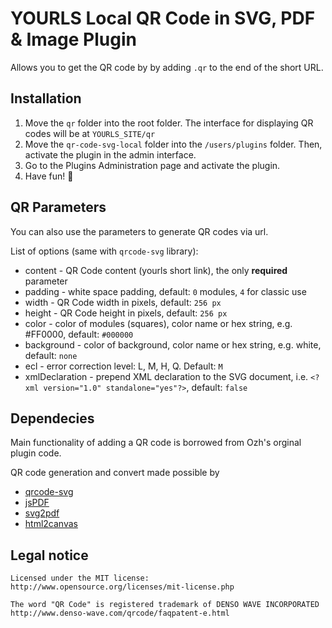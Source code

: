 # YOURLS Local QR Code in SVG, PDF &amp; Image Plugin

Allows you to get the QR code by by adding `.qr` to the end of the short URL. 

## Installation

1. Move the `qr` folder into the root folder. The interface for displaying QR codes will be at `YOURLS_SITE/qr` 
1. Move the `qr-code-svg-local` folder into the `/users/plugins` folder. Then, activate the plugin in the admin interface.
1. Go to the Plugins Administration page and activate the plugin.
1. Have fun! 🤖

## QR Parameters

You can also use the parameters to generate QR codes via url.

List of options (same with `qrcode-svg` library):
* content - QR Code content (yourls short link), the only **required** parameter
* padding - white space padding, default: `0` modules, `4` for classic use
* width - QR Code width in pixels, default: `256 px`
* height - QR Code height in pixels, default:  `256 px`
* color - color of modules (squares), color name or hex string, e.g. #FF0000, default: `#000000`
* background - color of background, color name or hex string, e.g. white, default: `none` 
* ecl - error correction level: L, M, H, Q. Default: `М`
* xmlDeclaration - prepend XML declaration to the SVG document, i.e. `<?xml version="1.0" standalone="yes"?>`, default: `false`
<!-- * join - join modules (squares) into one shape, into the SVG path element, recommended for web and responsive use, default: false -->


## Dependecies

Main functionality of adding a QR code is borrowed from Ozh's orginal plugin code.

QR code generation and convert made possible by
* [qrcode-svg](https://github.com/papnkukn/qrcode-svg)
* [jsPDF](https://github.com/parallax/jsPDF)
* [svg2pdf](https://github.com/yWorks/svg2pdf.js)
* [html2canvas](https://html2canvas.hertzen.com/)



## Legal notice

```
Licensed under the MIT license:
http://www.opensource.org/licenses/mit-license.php

The word "QR Code" is registered trademark of DENSO WAVE INCORPORATED
http://www.denso-wave.com/qrcode/faqpatent-e.html
```